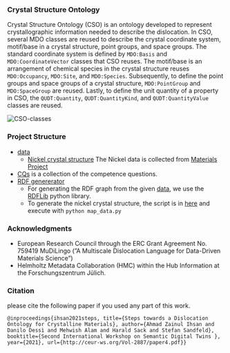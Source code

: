 ### Crystal Structure Ontology

Crystal Structure Ontology (CSO) is an ontology developed to represent crystallographic information needed to describe the dislocation. In CSO, several MDO classes are reused to describe the crystal coordinate system, motif/base in a crystal structure, point groups, and space groups. 
The standard coordinate system is defined by `MDO:Basis` and `MDO:CoordinateVector` classes that CSO reuses. 
The motif/base is an arrangement of chemical species in the crystal structure reuses `MDO:Occupancy`, `MDO:Site`, and `MDO:Species`. 
Subsequently, to define the point groups and space groups of a crystal structure, `MDO:PointGroup` and `MDO:SpaceGroup` are reused. Lastly, to define the unit quantity of a property in CSO, the `QUDT:Quantity`, `QUDT:QuantityKind`, and `QUDT:QuantityValue` classes are reused.

![CSO-classes](https://user-images.githubusercontent.com/71790028/164011958-bd3ecfc1-62e4-4b55-bead-8c5c163a8f41.png)


### Project Structure
* [data](/crystal-structure-ontology/data/)
    * [Nickel crystal structure](/crystal-structure-ontology/data/MaterialProject/Nickel/overall.ttl) 
    The Nickel data is collected from [Materials Project](https://materialsproject.org) 
* [CQs](/crystal-structure-ontology/CQs.md) is a collection of the competence questions.
* [RDF genererator](/crystal-structure-ontology/python-script/)
    * For generating the RDF graph from the given [data](/crystal-structure-ontology/data/), we use the [RDFLib](https://github.com/RDFLib/rdflib) python library.
    * To generate the nickel crystal structure, the script is in [here](/crystal-structure-ontology/python-script/) and execute with `python map_data.py`

### Acknowledgments
* European Research Council through the ERC Grant Agreement No. 759419 MuDiLingo (”A Multiscale Dislocation Language for Data-Driven Materials Science”)
* Helmholtz Metadata Collaboration (HMC) within the Hub Information at the Forschungszentrum Jülich.


### Citation 
please cite the following paper if you used any part of this work. 

`@inproceedings{ihsan2021steps,
title={Steps towards a Dislocation Ontology for Crystalline Materials},
author={Ahmad Zainul Ihsan and Danilo Dessì and Mehwish Alam and Harald Sack and Stefan Sandfeld},
booktitle={Second International Workshop on Semantic Digital Twins },
year={2021},
url={http://ceur-ws.org/Vol-2887/paper4.pdf}}`
